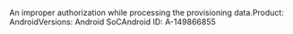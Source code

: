 An improper authorization while processing the provisioning data.Product: AndroidVersions: Android SoCAndroid ID: A-149866855